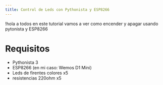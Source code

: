 ```yaml
---
title: Control de Leds con Pythonista y ESP8266
---
```


!hola a todos en este tutorial vamos a ver como encender y apagar usando pytonista y ESP8266 

# Requisitos
- Pythonista 3
- ESP8266 (en mi caso: Wemos D1 Mini)
- Leds de firentes colores x5
- resistencias 220ohm x5


